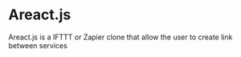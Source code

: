 # Areact.js
Areact.js is a IFTTT or Zapier clone that allow the user to create link between services
